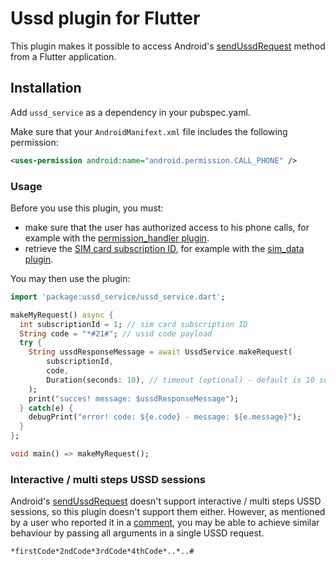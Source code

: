 # Ussd plugin for Flutter

This plugin makes it possible to access Android's [sendUssdRequest](<https://developer.android.com/reference/android/telephony/TelephonyManager.html#sendUssdRequest(java.lang.String,%20android.telephony.TelephonyManager.UssdResponseCallback,%20android.os.Handler)>) method from a Flutter application.

## Installation

Add `ussd_service` as a dependency in your pubspec.yaml.

Make sure that your `AndroidManifext.xml` file includes the following permission:

```xml
<uses-permission android:name="android.permission.CALL_PHONE" />
```

### Usage

Before you use this plugin, you must:

- make sure that the user has authorized access to his phone calls, for example with the [permission_handler plugin](https://pub.dev/packages/permission_handler).
- retrieve the [SIM card subscription ID](<https://developer.android.com/reference/android/telephony/SubscriptionInfo#getSubscriptionId()>), for example with the [sim_data plugin](https://pub.dev/packages/sim_data).

You may then use the plugin:

```dart
import 'package:ussd_service/ussd_service.dart';

makeMyRequest() async {
  int subscriptionId = 1; // sim card subscription ID
  String code = "*#21#"; // ussd code payload
  try {
    String ussdResponseMessage = await UssdService.makeRequest(
        subscriptionId,
        code,
        Duration(seconds: 10), // timeout (optional) - default is 10 seconds
    );
    print("succes! message: $ussdResponseMessage");
  } catch(e) {
    debugPrint("error! code: ${e.code} - message: ${e.message}");
  }
};

void main() => makeMyRequest();
```

### Interactive / multi steps USSD sessions

Android's [sendUssdRequest](<https://developer.android.com/reference/android/telephony/TelephonyManager.html#sendUssdRequest(java.lang.String,%20android.telephony.TelephonyManager.UssdResponseCallback,%20android.os.Handler)>) doesn't support interactive / multi steps USSD sessions, so this plugin doesn't support them either.
However, as mentioned by a user who reported it in a [comment](https://github.com/vkammerer/ussd_service/issues/1#issuecomment-590005604), you may be able to achieve similar behaviour by passing all arguments in a single USSD request.

```
*firstCode*2ndCode*3rdCode*4thCode*..*..#
```
